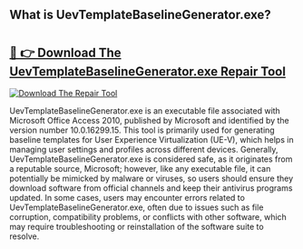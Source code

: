 ## What is UevTemplateBaselineGenerator.exe? 

# <h2><a href="https://exedetect.com/download.php?UevTemplateBaselineGenerator.exe">🔗 👉 Download The UevTemplateBaselineGenerator.exe Repair Tool</a></h2>

[![Download The Repair Tool](https://exedetect.com/download-button.jpg)](https://exedetect.com/download.php?UevTemplateBaselineGenerator.exe)

UevTemplateBaselineGenerator.exe is an executable file associated with Microsoft Office Access 2010, published by Microsoft and identified by the version number 10.0.16299.15. This tool is primarily used for generating baseline templates for User Experience Virtualization (UE-V), which helps in managing user settings and profiles across different devices. Generally, UevTemplateBaselineGenerator.exe is considered safe, as it originates from a reputable source, Microsoft; however, like any executable file, it can potentially be mimicked by malware or viruses, so users should ensure they download software from official channels and keep their antivirus programs updated. In some cases, users may encounter errors related to UevTemplateBaselineGenerator.exe, often due to issues such as file corruption, compatibility problems, or conflicts with other software, which may require troubleshooting or reinstallation of the software suite to resolve.